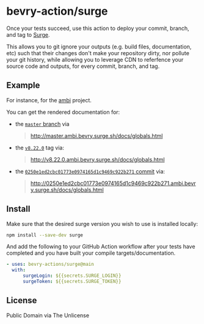 # bevry-action/surge

Once your tests succeed, use this action to deploy your commit, branch, and tag to [Surge](https://surge.sh).

This allows you to git ignore your outputs (e.g. build files, documentation, etc) such that their changes don't make your repository dirty, nor pollute your git history, while allowing you to leverage CDN to referfence your source code and outputs, for every commit, branch, and tag.

## Example

For instance, for the [ambi](https://github.com/bevry/ambi) project.

You can get the rendered documentation for:

-   the [`master` branch](https://github.com/bevry/ambi/tree/master) via

    > http://master.ambi.bevry.surge.sh/docs/globals.html

-   the [`v8.22.0`](https://github.com/bevry/ambi/releases/tag/v6.6.0) tag via:

    > http://v8.22.0.ambi.bevry.surge.sh/docs/globals.html

-   the [`0250e1ed2cbc01773e0974165d1c9469c922b271` commit](https://github.com/bevry/ambi/commit/0250e1ed2cbc01773e0974165d1c9469c922b271) via:
    > http://0250e1ed2cbc01773e0974165d1c9469c922b271.ambi.bevry.surge.sh/docs/globals.html

## Install

Make sure that the desired surge version you wish to use is installed locally:

```bash
npm install --save-dev surge
```

And add the following to your GitHub Action workflow after your tests have completed and you have built your compile targets/documentation.

```yaml
- uses: bevry-actions/surge@main
  with:
      surgeLogin: ${{secrets.SURGE_LOGIN}}
      surgeToken: ${{secrets.SURGE_TOKEN}}
```

## License

Public Domain via The Unlicense
